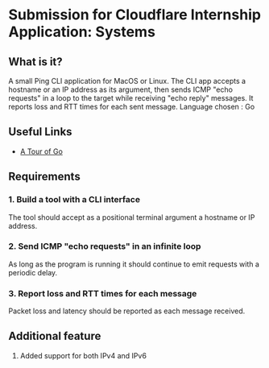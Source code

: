 # Submission for Cloudflare Internship Application: Systems

## What is it?

A small Ping CLI application for MacOS or Linux.
The CLI app accepts a hostname or an IP address as its argument, then sends ICMP "echo requests" in a loop to the target while receiving "echo reply" messages.
It reports loss and RTT times for each sent message.
Language chosen : Go

## Useful Links

- [A Tour of Go](https://tour.golang.org/welcome/1)

## Requirements

### 1. Build a tool with a CLI interface

The tool should accept as a positional terminal argument a hostname or IP address.

### 2. Send ICMP "echo requests" in an infinite loop

As long as the program is running it should continue to emit requests with a periodic delay.

### 3. Report loss and RTT times for each message

Packet loss and latency should be reported as each message received.


## Additional feature

1. Added support for both IPv4 and IPv6
